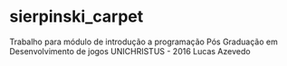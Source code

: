 # sierpinski_carpet
Trabalho para módulo de introdução a programação
Pós Graduação em Desenvolvimento de jogos
UNICHRISTUS - 2016
Lucas Azevedo
